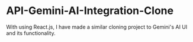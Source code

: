 # API-Gemini-AI-Integration-Clone
With using React.js, I have made a similar cloning project to Gemini's AI UI and its functionality.
